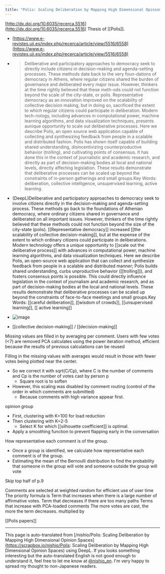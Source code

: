 ```yaml
---
title: "Polis: Scaling Deliberation by Mapping High Dimensional Opinion Spaces"
---
```



[http://dx.doi.org/10.6035/recerca.5516](http://dx.doi.org/10.6035/recerca.5516)
Thesis of [[Polis]].
- [https://www.e-revistes.uji.es/index.php/recerca/article/view/5516/6558](https://www.e-revistes.uji.es/index.php/recerca/article/view/5516/6558)
- > Deliberative and participatory approaches to democracy seek to directly include citizens in decision-making and agenda-setting processes. These methods date back to the very foun-dations of democracy in Athens, where regular citizens shared the burden of governance and deliberated every major issue. However, thinkers at the time rightly believed that these meth-ods could not function beyond the scale of the city-state, or polis. Representative democracy as an innovation improved on the scalability of collective decision making, but in doing so, sacrificed the extent to which regular citizens could participate in deliberation. Modern tech-nology, including advances in computational power, machine learning algorithms, and data visualization  techniques,  presents  aunique  opportunity  to  scale  out  deliberative  processes. Here we describe Polis, an open source web application capable of collecting and synthesizing feedback from people in a scalable and distributed fashion. Polis has shown itself capable of building  shared  understanding,  disincentivizing  counterproductive  behavior  (trolling),  and cultivating points of consensus. It has done this in the context of journalistic and academic research, and directly as part of decision-making bodies at local and national levels, directly affecting legislation. These  results  demonstrate  that  deliberative  processes  can be scaled up beyond the constraints of in-person gatherings and small groups.Key Words: deliberation, collective intelligence, unsupervised learning, active learning.
- (DeepL)Deliberative and participatory approaches to democracy seek to involve citizens directly in the decision-making and agenda-setting process. These methods go back to the foundations of Athenian democracy, where ordinary citizens shared in governance and deliberated on all important issues. However, thinkers of the time rightly believed that these methods could not function beyond the size of the city-state (polis). [[Representative democracy]] increased [[the scalability of collective decision-making]], but at the expense of the extent to which ordinary citizens could participate in deliberations. Modern technology offers a unique opportunity to [[scale out the deliberative process]] with advances in computational power, machine learning algorithms, and data visualization techniques. Here we describe Polis, an open-source web application that can collect and synthesize feedback from people in a scalable and distributed manner; Polis builds shared understanding, curbs unproductive behavior ([[trolling]]), and fosters consensus points is possible. This could directly influence legislation in the context of journalism and academic research, and as part of decision-making bodies at the local and national levels. These results demonstrate that deliberative processes can be scaled up beyond the constraints of face-to-face meetings and small groups.Key Words: [[careful deliberation]], [[wisdom of crowds]], [[unsupervised learning]], [[ active learning]]
- ![image](https://gyazo.com/1272e02943155b514268445d784e94ee/thumb/1000)

- [[collective decision-making]]  /  [[decision-making]]



Missing values are filled in by averaging per comment.
Users with few votes (<7) are removed
PCA calculates using the power iteration method, efficient because the results of previous calculations can be reused

Filling in the missing values with averages would result in those with fewer votes being plotted near the center.
- So we correct it with sqrt(C/Cp), where C is the number of comments and Cp is the number of votes cast by person p
    - Square root is to soften
- However, this scaling was disabled by comment routing (control of the order in which comments are submitted)
    - Because comments with high variance appear first.

opinion group
- First, clustering with K=100 for load reduction
- Then clustering with K=2-5
    - Select K for which [[silhouette coefficient]] is optimal.
- Apply a smoothing function to prevent flapping early in the conversation

How representative each comment is of the group.
- Once a group is identified, we calculate how representative each comment is of the group.
- Estimating the mean of the Bernoulli distribution to find the probability that someone in the group will vote and someone outside the group will vote

Skip top half of p.9

Comments are selected at weighted random for efficient use of user time
The priority formula is
Term that increases when there is a large number of affirmative votes.
Term that decreases if there are too many paths
Terms that increase with PCA-loaded comments
The more votes are cast, the more the term decreases.
multiplied by


[[Polis papers]]

---
This page is auto-translated from [/nishio/Polis: Scaling Deliberation by Mapping High Dimensional Opinion Spaces](https://scrapbox.io/nishio/Polis: Scaling Deliberation by Mapping High Dimensional Opinion Spaces) using DeepL. If you looks something interesting but the auto-translated English is not good enough to understand it, feel free to let me know at [@nishio_en](https://twitter.com/nishio_en). I'm very happy to spread my thought to non-Japanese readers.